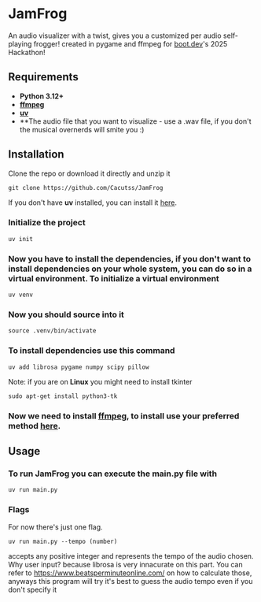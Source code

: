 # JamFrog
An audio visualizer with a twist, gives you a customized per audio self-playing frogger!
created in pygame and ffmpeg for [boot.dev](https://boot.dev)'s 2025 Hackathon!
## Requirements
* **Python 3.12+**
* **[ffmpeg](https://ffmpeg.org/download.html)**
* **[uv](https://github.com/astral-sh/uv#installation)**
* **The audio file that you want to visualize - use a .wav file, if you don't the musical overnerds will smite you :)
## Installation
Clone the repo or download it directly and unzip it
```
git clone https://github.com/Cacutss/JamFrog
```
If you don't have **uv** installed, you can install it [here](https://github.com/astral-sh/uv#installation).
### Initialize the project
```
uv init
```
### Now you have to install the dependencies, if you don't want to install dependencies on your whole system, you can do so in a virtual environment. To initialize a virtual environment
```
uv venv
```
### Now you should source into it
```
source .venv/bin/activate
```
### To install dependencies use this command
```
uv add librosa pygame numpy scipy pillow
```
Note: if you are on **Linux** you might need to install tkinter
```
sudo apt-get install python3-tk
```
### Now we need to install [ffmpeg](https://ffmpeg.org/download.html), to install use your preferred method [here](https://ffmpeg.org/download.html).
## Usage
### To run JamFrog you can execute the main.py file with
```
uv run main.py
```
### Flags
For now there's just one flag.  
```
uv run main.py --tempo (number)
```
accepts any positive integer and represents the tempo of the audio chosen. Why user input? because librosa is very innacurate on this part.
You can refer to https://www.beatsperminuteonline.com/ on how to calculate those, anyways this program will try it's best to guess the audio tempo even if you don't specify it
